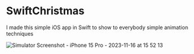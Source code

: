 # SwiftChristmas
I made this simple iOS app in Swift to show to everybody simple animation techniques

![Simulator Screenshot - iPhone 15 Pro - 2023-11-16 at 15 52 13](https://github.com/angelosstaboulis/SwiftChristmas/assets/79055304/5be59607-a92a-4a8a-bd8d-5d2680a1b5ee)
